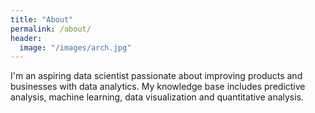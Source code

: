 ```yaml
---
title: "About"
permalink: /about/
header:
  image: "/images/arch.jpg"
---
```


I'm an aspiring data scientist passionate about improving products and businesses with data analytics. My knowledge base includes predictive analysis, machine learning, data visualization and quantitative analysis.
